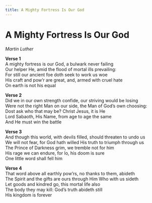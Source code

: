 ```yaml
---
title: A Mighty Fortress Is Our God  
---
```


# A Mighty Fortress Is Our God  
  
_Martin Luther_  
  
**Verse 1**  
A mighty fortress is our God, a bulwark never failing  
Our helper He, amid the flood of mortal ills prevailing:  
For still our ancient foe doth seek to work us woe  
His craft and pow’r are great, and, armed with cruel hate  
On earth is not his equal  
  
**Verse 2**  
Did we in our own strength confide, our striving would be losing  
Were not the right Man on our side, the Man of God’s own choosing:  
Dost ask who that may be? Christ Jesus, it is He  
Lord Sabaoth, His Name, from age to age the same  
And He must win the battle  
  
**Verse 3**  
And though this world, with devils filled, should threaten to undo us  
We will not fear, for God hath willed His truth to triumph through us  
The Prince of Darkness grim, we tremble not for him  
His rage we can endure, for lo, his doom is sure  
One little word shall fell him  
  
**Verse 4**  
That word above all earthly pow’rs, no thanks to them, abideth  
The Spirit and the gifts are ours through Him Who with us sideth  
Let goods and kindred go, this mortal life also  
The body they may kill: God’s truth abideth still  
His kingdom is forever  
  
  